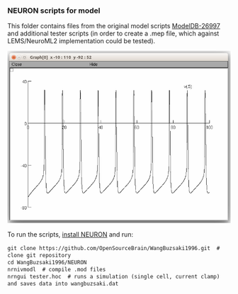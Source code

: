 ### NEURON scripts for model

This folder contains files from the original model scripts [ModelDB-26997](https://senselab.med.yale.edu/modeldb/showModel.cshtml?model=26997) and additional tester scripts (in order to create a .mep file, which against LEMS/NeuroML2 implementation could be tested).

![](https://raw.githubusercontent.com/OpenSourceBrain/WangBuzsaki1996/master/NEURON/wangbuzsaki.png)

To run the scripts, [install NEURON](https://www.neuron.yale.edu/neuron/download) and run:

    git clone https://github.com/OpenSourceBrain/WangBuzsaki1996.git  # clone git repository
    cd WangBuzsaki1996/NEURON
    nrnivmodl  # compile .mod files
    nrngui tester.hoc  # runs a simulation (single cell, current clamp) and saves data into wangbuzsaki.dat
